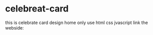 # celebreat-card
this is celebrate card design home  only use html css jvascript
link the  webside: 
